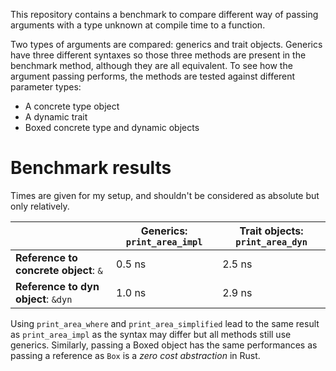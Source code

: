 This repository contains a benchmark to compare different way of passing arguments with a type unknown at compile time to a function.

Two types of arguments are compared: generics and trait objects. Generics have three different syntaxes so those three methods are present in the benchmark method, although they are all equivalent.
To see how the argument passing performs, the methods are tested against different parameter types:
- A concrete type object
- A dynamic trait
- Boxed concrete type and dynamic objects

# Benchmark results

Times are given for my setup, and shouldn't be considered as absolute but only relatively.

|                                       | Generics: `print_area_impl` | Trait objects: `print_area_dyn` |
| ------------------------------------- | --------------------------- | ------------------------------- |
| **Reference to concrete object**: `&` | 0.5 ns                      | 2.5 ns                          |
| **Reference to dyn object**: `&dyn`   | 1.0 ns                      | 2.9 ns                          |

Using `print_area_where` and `print_area_simplified` lead to the same result as `print_area_impl` as the syntax may differ but all methods still use generics. Similarly, passing a Boxed object has the same performances as passing a reference as `Box` is a *zero cost abstraction* in Rust.
